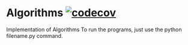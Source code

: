 # Algorithms [![codecov](https://codecov.io/gh/fahadkaleem/Algorithms/branch/master/graph/badge.svg)](https://codecov.io/gh/fahadkaleem/Algorithms)
Implementation of Algorithms
To run the programs, just use the python filename.py command.

